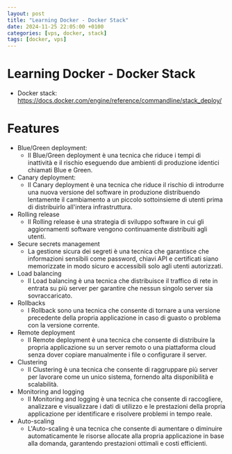 ```yaml
---
layout: post
title: "Learning Docker - Docker Stack"
date: 2024-11-25 22:05:00 +0100
categories: [vps, docker, stack]
tags: [docker, vps]
---
```


# Learning Docker - Docker Stack

- Docker stack: https://docs.docker.com/engine/reference/commandline/stack_deploy/

# Features

- Blue/Green deployment:
  - Il Blue/Green deployment è una tecnica che riduce i tempi di inattività e il rischio eseguendo due ambienti di produzione identici chiamati Blue e Green.
- Canary deployment:
  - Il Canary deployment è una tecnica che riduce il rischio di introdurre una nuova versione del software in produzione distribuendo lentamente il cambiamento a un piccolo sottoinsieme di utenti prima di distribuirlo all'intera infrastruttura.
- Rolling release
  - Il Rolling release è una strategia di sviluppo software in cui gli aggiornamenti software vengono continuamente distribuiti agli utenti.
- Secure secrets management
  - La gestione sicura dei segreti è una tecnica che garantisce che informazioni sensibili come password, chiavi API e certificati siano memorizzate in modo sicuro e accessibili solo agli utenti autorizzati.
- Load balancing
  - Il Load balancing è una tecnica che distribuisce il traffico di rete in entrata su più server per garantire che nessun singolo server sia sovraccaricato.
- Rollbacks
  - I Rollback sono una tecnica che consente di tornare a una versione precedente della propria applicazione in caso di guasto o problema con la versione corrente.
- Remote deployment
  - Il Remote deployment è una tecnica che consente di distribuire la propria applicazione su un server remoto o una piattaforma cloud senza dover copiare manualmente i file o configurare il server.
- Clustering
  - Il Clustering è una tecnica che consente di raggruppare più server per lavorare come un unico sistema, fornendo alta disponibilità e scalabilità.
- Monitoring and logging
  - Il Monitoring and logging è una tecnica che consente di raccogliere, analizzare e visualizzare i dati di utilizzo e le prestazioni della propria applicazione per identificare e risolvere problemi in tempo reale.
- Auto-scaling
  - L'Auto-scaling è una tecnica che consente di aumentare o diminuire automaticamente le risorse allocate alla propria applicazione in base alla domanda, garantendo prestazioni ottimali e costi efficienti.
